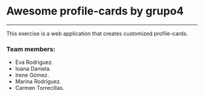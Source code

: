 # Awesome profile-cards by grupo4

----
This exercise is a web application that creates customized profile-cards.


### Team members:

- Eva Rodriguez.
- Ioana Daniela.
- Irene Gómez.
- Marina Rodríguez.
- Carmen Torrecillas.

